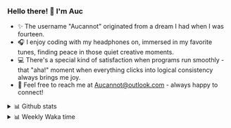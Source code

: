 ### Hello there! 👋 I'm Auc

- ✨ The username "Aucannot" originated from a dream I had when I was fourteen.  
- 🎧 I enjoy coding with my headphones on, immersed in my favorite tunes, finding peace in those quiet creative moments.  
- 💻 There's a special kind of satisfaction when programs run smoothly - that "aha!" moment when everything clicks into logical consistency always brings me joy.
- 📧 Feel free to reach me at [Aucannot@outlook.com](mailto:Aucannot@outlook.com) - always happy to connect!

<details>
  <summary>📊 Github stats</summary>
  <div align="center">
    <img height="180em" src="https://github-readme-stats-delta-three-96.vercel.app/api?username=Aucannot&theme=tokyonight&count_private=true&show_icons=true&include_all_commits=true&custom_title=GitHub_Stats"/>
    <img height="180em" src="https://github-readme-stats-delta-three-96.vercel.app/api/top-langs/?username=Aucannot&theme=tokyonight&layout=compact&hide=CMake,Makefile"/>
  </div>
</details>
<details>
  <summary>📊 Weekly Waka time</summary>
  
  <!--START_SECTION:waka-->

```txt
Python       29 hrs 45 mins  ████████████████████████▒   96.93 %
Markdown     20 mins         ▒░░░░░░░░░░░░░░░░░░░░░░░░   01.10 %
Other        17 mins         ▒░░░░░░░░░░░░░░░░░░░░░░░░   00.97 %
C++          8 mins          ░░░░░░░░░░░░░░░░░░░░░░░░░   00.45 %
Bash         7 mins          ░░░░░░░░░░░░░░░░░░░░░░░░░   00.41 %
```

<!--END_SECTION:waka-->
</details>
